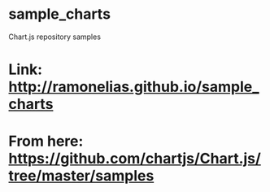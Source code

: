 # sample_charts
Chart.js repository samples

# Link: http://ramonelias.github.io/sample_charts

# From here: https://github.com/chartjs/Chart.js/tree/master/samples
